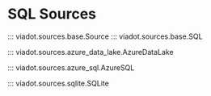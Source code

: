 # SQL Sources

::: viadot.sources.base.Source
::: viadot.sources.base.SQL

::: viadot.sources.azure_data_lake.AzureDataLake

::: viadot.sources.azure_sql.AzureSQL

::: viadot.sources.sqlite.SQLite